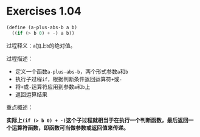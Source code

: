 # Exercises 1.04

```scheme
(define (a-plus-abs-b a b)
  ((if (> b 0) + -) a b))
```

过程释义：`a`加上`b`的绝对值。

过程描述：

- 定义一个函数`a-plus-abs-b`，两个形式参数`a`和`b`
- 执行子过程`if`，根据判断条件返回运算符`+`或`-`
- 将`+`或`-`运算符应用到参数`a`和`b`上
- 返回运算结果

重点概述：

**实际上`(if (> b 0) + -)`这个子过程就相当于在执行一个判断函数，最后返回一个运算符函数，即函数可当做参数或返回值来传递。**
